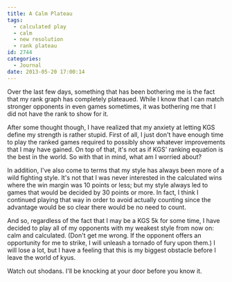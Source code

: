 ```yaml
---
title: A Calm Plateau
tags:
  - calculated play
  - calm
  - new resolution
  - rank plateau
id: 2744
categories:
  - Journal
date: 2013-05-20 17:00:14
---
```


Over the last few days, something that has been bothering me is the fact that my rank graph has completely plateaued. While I know that I can match stronger opponents in even games sometimes, it was bothering me that I did not have the rank to show for it.

After some thought though, I have realized that my anxiety at letting KGS define my strength is rather stupid. First of all, I just don't have enough time to play the ranked games required to possibly show whatever improvements that I may have gained. On top of that, it's not as if KGS' ranking equation is the best in the world. So with that in mind, what am I worried about?

In addition, I've also come to terms that my style has always been more of a wild fighting style. It's not that I was never interested in the calculated wins where the win margin was 10 points or less; but my style always led to games that would be decided by 30 points or more. In fact, I think I continued playing that way in order to avoid actually counting since the advantage would be so clear there would be no need to count.

And so, regardless of the fact that I may be a KGS 5k for some time, I have decided to play all of my opponents with my weakest style from now on: calm and calculated. (Don't get me wrong. If the opponent offers an opportunity for me to strike, I will unleash a tornado of fury upon them.) I will lose a lot, but I have a feeling that this is my biggest obstacle before I leave the world of kyus.

Watch out shodans. I'll be knocking at your door before you know it.